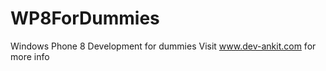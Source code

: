 WP8ForDummies
=============

Windows Phone 8 Development for dummies
Visit www.dev-ankit.com for more info
